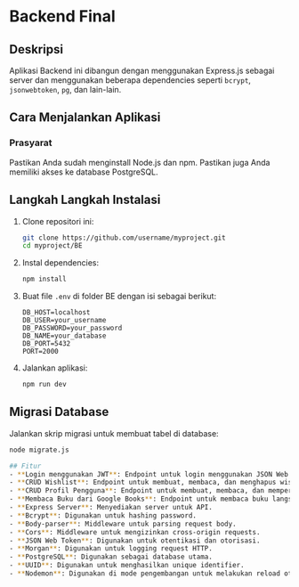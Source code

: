 # Backend Final

## Deskripsi
Aplikasi Backend ini dibangun dengan menggunakan Express.js sebagai server dan menggunakan beberapa dependencies seperti `bcrypt`, `jsonwebtoken`, `pg`, dan lain-lain.

## Cara Menjalankan Aplikasi

### Prasyarat
Pastikan Anda sudah menginstall Node.js dan npm. Pastikan juga Anda memiliki akses ke database PostgreSQL.

## Langkah Langkah Instalasi

1. Clone repositori ini:
    ```sh
    git clone https://github.com/username/myproject.git
    cd myproject/BE
    ```

2. Instal dependencies:
    ```sh
    npm install
    ```

3. Buat file `.env` di folder BE dengan isi sebagai berikut:
    ```env
    DB_HOST=localhost
    DB_USER=your_username
    DB_PASSWORD=your_password
    DB_NAME=your_database
    DB_PORT=5432
    PORT=2000
    ```

4. Jalankan aplikasi:
    ```sh
    npm run dev
    ```

## Migrasi Database

Jalankan skrip migrasi untuk membuat tabel di database:

```sh
node migrate.js

## Fitur
- **Login menggunakan JWT**: Endpoint untuk login menggunakan JSON Web Token untuk otentikasi.
- **CRUD Wishlist**: Endpoint untuk membuat, membaca, dan menghapus wishlist.
- **CRUD Profil Pengguna**: Endpoint untuk membuat, membaca, dan memperbarui profil akun pengguna.
- **Membaca Buku dari Google Books**: Endpoint untuk membaca buku langsung dari Google Books API.
- **Express Server**: Menyediakan server untuk API.
- **Bcrypt**: Digunakan untuk hashing password.
- **Body-parser**: Middleware untuk parsing request body.
- **Cors**: Middleware untuk mengizinkan cross-origin requests.
- **JSON Web Token**: Digunakan untuk otentikasi dan otorisasi.
- **Morgan**: Digunakan untuk logging request HTTP.
- **PostgreSQL**: Digunakan sebagai database utama.
- **UUID**: Digunakan untuk menghasilkan unique identifier.
- **Nodemon**: Digunakan di mode pengembangan untuk melakukan reload otomatis saat ada perubahan pada kode.
